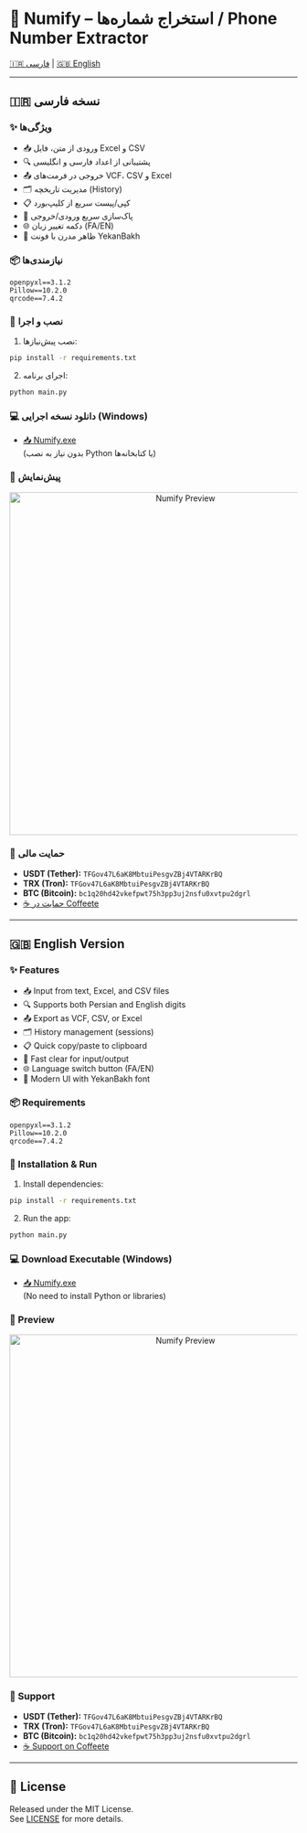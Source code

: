 # 📱 Numify – استخراج شماره‌ها / Phone Number Extractor

[🇮🇷 فارسی](#-نسخه-فارسی) | [🇬🇧 English](#-english-version)

---

## 🇮🇷 نسخه فارسی

### ✨ ویژگی‌ها
- 📥 ورودی از متن، فایل Excel و CSV  
- 🔍 پشتیبانی از اعداد فارسی و انگلیسی  
- 📤 خروجی در فرمت‌های VCF، CSV و Excel  
- 🗂️ مدیریت تاریخچه (History)  
- 📋 کپی/پیست سریع از کلیپ‌بورد  
- 🧹 پاک‌سازی سریع ورودی/خروجی  
- 🌐 دکمه تغییر زبان (FA/EN)  
- 🎨 ظاهر مدرن با فونت YekanBakh  

### 📦 نیازمندی‌ها
```text
openpyxl==3.1.2
Pillow==10.2.0
qrcode==7.4.2
```

### 🚀 نصب و اجرا
1. نصب پیش‌نیازها:
```bash
pip install -r requirements.txt
```

2. اجرای برنامه:
```bash
python main.py
```

### 💻 دانلود نسخه اجرایی (Windows)
- [📥 Numify.exe](https://github.com/IRezaZare/Numify/releases/download/v1.0.0/numify.exe)  
(بدون نیاز به نصب Python یا کتابخانه‌ها)

### 📸 پیش‌نمایش
<p align="center">
  <img src="assets/preview.png" alt="Numify Preview" width="600">
</p>

### 💖 حمایت مالی
- **USDT (Tether):** `TFGov47L6aK8MbtuiPesgvZBj4VTARKrBQ`  
- **TRX (Tron):** `TFGov47L6aK8MbtuiPesgvZBj4VTARKrBQ`  
- **BTC (Bitcoin):** `bc1q20hd42vkefpwt75h3pp3uj2nsfu0xvtpu2dgrl`  
- [☕️ حمایت در Coffeete](https://www.coffeete.ir/RezaZare)

---

## 🇬🇧 English Version

### ✨ Features
- 📥 Input from text, Excel, and CSV files  
- 🔍 Supports both Persian and English digits  
- 📤 Export as VCF, CSV, or Excel  
- 🗂️ History management (sessions)  
- 📋 Quick copy/paste to clipboard  
- 🧹 Fast clear for input/output  
- 🌐 Language switch button (FA/EN)  
- 🎨 Modern UI with YekanBakh font  

### 📦 Requirements
```text
openpyxl==3.1.2
Pillow==10.2.0
qrcode==7.4.2
```

### 🚀 Installation & Run
1. Install dependencies:
```bash
pip install -r requirements.txt
```

2. Run the app:
```bash
python main.py
```

### 💻 Download Executable (Windows)
- [📥 Numify.exe](https://github.com/IRezaZare/Numify/releases/download/v1.0.0/numify.exe)  
(No need to install Python or libraries)

### 📸 Preview
<p align="center">
  <img src="assets/preview.png" alt="Numify Preview" width="600">
</p>

### 💖 Support
- **USDT (Tether):** `TFGov47L6aK8MbtuiPesgvZBj4VTARKrBQ`  
- **TRX (Tron):** `TFGov47L6aK8MbtuiPesgvZBj4VTARKrBQ`  
- **BTC (Bitcoin):** `bc1q20hd42vkefpwt75h3pp3uj2nsfu0xvtpu2dgrl`  
- [☕️ Support on Coffeete](https://www.coffeete.ir/RezaZare)

---

## 📜 License
Released under the MIT License.  
See [LICENSE](LICENSE) for more details.

